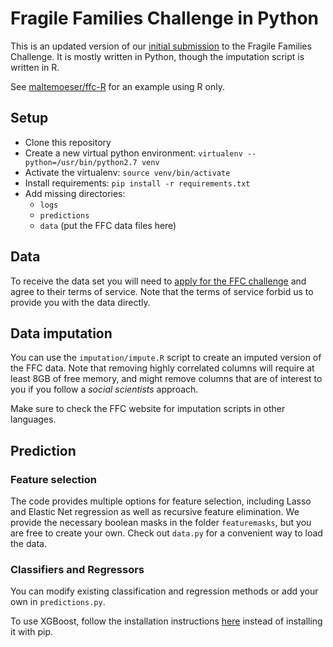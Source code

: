 # Fragile Families Challenge in Python

This is an updated version of our [initial submission](https://github.com/fragilefamilieschallenge/open-source-submissions/tree/master/samantha_malte%20-%2050%20submission) to the Fragile Families Challenge.
It is mostly written in Python, though the imputation script is written in R.

See [maltemoeser/ffc-R](https://github.com/maltemoeser/ffc-R) for an example using R only.

## Setup

- Clone this repository
- Create a new virtual python environment: `virtualenv --python=/usr/bin/python2.7 venv`
- Activate the virtualenv: `source venv/bin/activate`
- Install requirements: `pip install -r requirements.txt`
- Add missing directories:
  - `logs`
  - `predictions`
  - `data` (put the FFC data files here)

## Data

To receive the data set you will need to [apply for the FFC challenge](http://www.fragilefamilieschallenge.org/apply/) and agree to their terms of service.
Note that the terms of service forbid us to provide you with the data directly.

## Data imputation

You can use the `imputation/impute.R` script to create an imputed version of the FFC data.
Note that removing highly correlated columns will require at least 8GB of free memory, and might remove columns that are of interest to you if you follow a *social scientists* approach.

Make sure to check the FFC website for imputation scripts in other languages.

## Prediction

### Feature selection

The code provides multiple options for feature selection, including Lasso and Elastic Net regression as well as recursive feature elimination.
We provide the necessary boolean masks in the folder `featuremasks`, but you are free to create your own.
Check out `data.py` for a convenient way to load the data.

### Classifiers and Regressors

You can modify existing classification and regression methods or add your own in `predictions.py`.

To use XGBoost, follow the installation instructions [here](https://xgboost.readthedocs.io/en/latest/build.html#building-on-ubuntu-debian) instead of installing it with pip.


